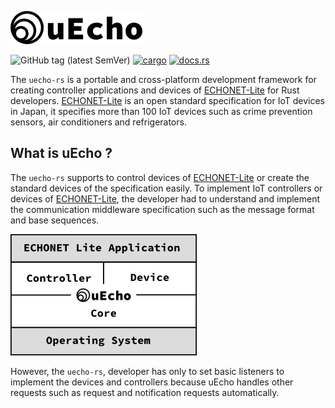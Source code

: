 ![logo](doc/img/logo.png)

![GitHub tag (latest SemVer)](https://img.shields.io/github/v/tag/cybergarage/uecho-rs)
[![cargo](https://github.com/cybergarage/uecho-rs/actions/workflows/cargo.yml/badge.svg)](https://github.com/cybergarage/uecho-rs/actions/workflows/cargo.yml)
[![docs.rs](https://img.shields.io/badge/Rust-document-blue)](https://docs.rs/echonet/latest/echonet/)

The `uecho-rs` is a portable and cross-platform development framework for creating controller applications and devices of [ECHONET-Lite][enet] for Rust developers. [ECHONET-Lite][enet] is an open standard specification for IoT devices in Japan, it specifies more than 100 IoT devices such as crime prevention sensors, air conditioners and refrigerators.

## What is uEcho ?

The `uecho-rs` supports to control devices of [ECHONET-Lite][enet] or create the standard devices of the specification easily. To implement IoT controllers or devices of [ECHONET-Lite][enet], the developer had to understand and implement the communication middleware specification such as the message format and base sequences.

![](doc/img/framework.png)

However, the `uecho-rs`, developer has only to set basic listeners to implement the devices and controllers because uEcho handles other requests such as request and notification requests automatically.

[enet]:http://echonet.jp/english/
